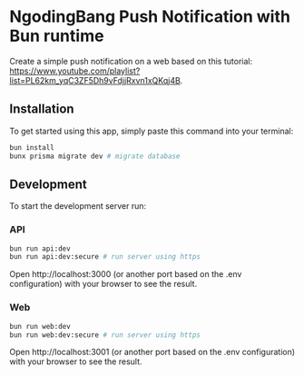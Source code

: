 # NgodingBang Push Notification with Bun runtime

Create a simple push notification on a web based on this tutorial: https://www.youtube.com/playlist?list=PL62km_yqC3ZF5Dh9vFdjjRxvn1xQKqj4B.

## Installation

To get started using this app, simply paste this command into your terminal:

```bash
bun install
bunx prisma migrate dev # migrate database
```

## Development

To start the development server run:

### API

```bash
bun run api:dev
bun run api:dev:secure # run server using https
```

Open http://localhost:3000 (or another port based on the .env configuration) with your browser to see the result.

### Web

```bash
bun run web:dev
bun run web:dev:secure # run server using https
```

Open http://localhost:3001 (or another port based on the .env configuration) with your browser to see the result.

